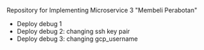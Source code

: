Repository for Implementing Microservice 3 "Membeli Perabotan"
- Deploy debug 1
- Deploy debug 2: changing ssh key pair
- Deploy debug 3: changing gcp_username